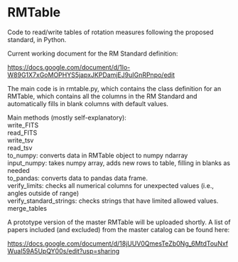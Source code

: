 # RMTable
Code to read/write tables of rotation measures following the proposed standard, in Python.

Current working document for the RM Standard definition:

https://docs.google.com/document/d/1lo-W89G1X7xGoMOPHYS5japxJKPDamjEJ9uIGnRPnpo/edit

The main code is in rmtable.py, which contains the class definition for an 
RMTable, which contains all the columns in the RM Standard and automatically
fills in blank columns with default values.

Main methods (mostly self-explanatory):  
write_FITS  
read_FITS  
write_tsv  
read_tsv  
to_numpy: converts data in RMTable object to numpy ndarray  
input_numpy: takes numpy array, adds new rows to table, filling in blanks as needed  
to_pandas: converts data to pandas data frame.  
verify_limits: checks all numerical columns for unexpected values (i.e., angles outside of range)  
verify_standard_strings: checks strings that have limited allowed values.  
merge_tables

A prototype version of the master RMTable will be uploaded shortly. A list of papers included
(and excluded) from the master catalog can be found here:

https://docs.google.com/document/d/18jUUV0QmesTeZb0Ng_6MtdTouNxfWuaI59A5UpQY00s/edit?usp=sharing

